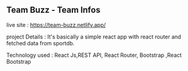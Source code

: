 ## Team Buzz - Team Infos 
live site : https://team-buzz.netlify.app/

project Details :
It's basically a simple react app with react router and fetched data from sportdb.

Technology used : React Js,REST API, React Router, Bootstrap ,React Bootstrap 
